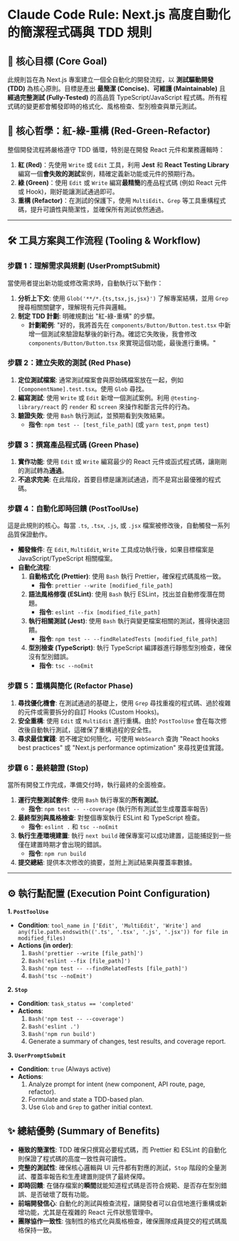 # Claude Code Rule: Next.js 高度自動化的簡潔程式碼與 TDD 規則

## 🎯 核心目標 (Core Goal)

此規則旨在為 Next.js 專案建立一個全自動化的開發流程，以 **測試驅動開發 (TDD)**
為核心原則。目標是產出 **最簡潔 (Concise)**、**可維護 (Maintainable)** 且
**經過完整測試 (Fully-Tested)**
的高品質 TypeScript/JavaScript 程式碼。所有程式碼的變更都會觸發即時的格式化、風格檢查、型別檢查與單元測試。

## 🔬 核心哲學：紅-綠-重構 (Red-Green-Refactor)

整個開發流程將嚴格遵守 TDD 循環，特別是在開發 React 元件和業務邏輯時：

1.  **紅 (Red)**：先使用 `Write` 或 `Edit` 工具，利用 **Jest** 和 **React Testing Library**
    編寫一個**會失敗的測試**案例，精確定義新功能或元件的預期行為。
2.  **綠 (Green)**：使用 `Edit` 或 `Write`
    編寫**最精簡**的產品程式碼 (例如 React 元件或 Hook)，剛好能讓測試通過即可。
3.  **重構 (Refactor)**：在測試的保護下，使用 `MultiEdit`、`Grep`
    等工具重構程式碼，提升可讀性與簡潔性，並確保所有測試依然通過。

---

## 🛠️ 工具方案與工作流程 (Tooling & Workflow)

### 步驟 1：理解需求與規劃 (UserPromptSubmit)

當使用者提出新功能或修改需求時，自動執行以下動作：

1.  **分析上下文**: 使用 `Glob('**/*.{ts,tsx,js,jsx}')` 了解專案結構，並用 `Grep`
    搜尋相關關鍵字，理解現有元件與邏輯。
2.  **制定 TDD 計劃**: 明確規劃出 "紅-綠-重構" 的步驟。
    - **計劃範例**: "好的，我將首先在 `components/Button/Button.test.tsx`
      中新增一個測試來驗證點擊後的新行為。確認它失敗後，我會修改 `components/Button/Button.tsx`
      來實現這個功能，最後進行重構。"

### 步驟 2：建立失敗的測試 (Red Phase)

1.  **定位測試檔案**: 通常測試檔案會與原始碼檔案放在一起，例如 `[ComponentName].test.tsx`。使用
    `Glob` 尋找。
2.  **編寫測試**: 使用 `Write` 或 `Edit` 新增一個測試案例。利用 `@testing-library/react` 的 `render`
    和 `screen` 來操作和斷言元件的行為。
3.  **驗證失敗**: 使用 `Bash` 執行測試，並預期看到失敗結果。
    - **指令**: `npm test -- [test_file_path]` (或 `yarn test`, `pnpm test`)

### 步驟 3：撰寫產品程式碼 (Green Phase)

1.  **實作功能**: 使用 `Edit` 或 `Write`
    編寫最少的 React 元件或函式程式碼，讓剛剛的測試轉為**通過**。
2.  **不追求完美**: 在此階段，首要目標是讓測試通過，而不是寫出最優雅的程式碼。

### 步驟 4：自動化即時回饋 (PostToolUse)

這是此規則的核心。每當 `.ts`, `.tsx`, `.js`, 或 `.jsx` 檔案被修改後，自動觸發一系列品質保證動作。

- **觸發條件**: 在 `Edit`, `MultiEdit`, `Write`
  工具成功執行後，如果目標檔案是 JavaScript/TypeScript 相關檔案。
- **自動化流程**:
  1.  **自動格式化 (Prettier)**: 使用 `Bash` 執行 Prettier，確保程式碼風格一致。
      - **指令**: `prettier --write [modified_file_path]`
  2.  **語法風格修復 (ESLint)**: 使用 `Bash` 執行 ESLint，找出並自動修復潛在問題。
      - **指令**: `eslint --fix [modified_file_path]`
  3.  **執行相關測試 (Jest)**: 使用 `Bash` 執行與變更檔案相關的測試，獲得快速回饋。
      - **指令**: `npm test -- --findRelatedTests [modified_file_path]`
  4.  **型別檢查 (TypeScript)**: 執行 TypeScript 編譯器進行靜態型別檢查，確保沒有型別錯誤。
      - **指令**: `tsc --noEmit`

### 步驟 5：重構與簡化 (Refactor Phase)

1.  **尋找優化機會**: 在測試通過的基礎上，使用 `Grep`
    尋找重複的程式碼、過於複雜的元件或需要拆分的自訂 Hooks (Custom Hooks)。
2.  **安全重構**: 使用 `Edit` 或 `MultiEdit` 進行重構。由於 `PostToolUse`
    會在每次修改後自動執行測試，這確保了重構過程的安全性。
3.  **尋求最佳實踐**: 若不確定如何簡化，可使用 `WebSearch` 查詢 "React hooks best
    practices" 或 "Next.js performance optimization" 來尋找更佳實踐。

### 步驟 6：最終驗證 (Stop)

當所有開發工作完成，準備交付時，執行最終的全面檢查。

1.  **運行完整測試套件**: 使用 `Bash` 執行專案的**所有測試**。
    - **指令**: `npm test -- --coverage` (執行所有測試並生成覆蓋率報告)
2.  **最終型別與風格檢查**: 對整個專案執行 ESLint 和 TypeScript 檢查。
    - **指令**: `eslint .` 和 `tsc --noEmit`
3.  **執行生產環境建置**: 執行 `next build`
    確保專案可以成功建置，這能捕捉到一些僅在建置時期才會出現的錯誤。
    - **指令**: `npm run build`
4.  **提交總結**: 提供本次修改的摘要，並附上測試結果與覆蓋率數據。

---

## ⚙️ 執行點配置 (Execution Point Configuration)

**1. `PostToolUse`**

- **Condition**:
  `tool_name in ['Edit', 'MultiEdit', 'Write'] and any(file.path.endswith(('.ts', '.tsx', '.js', '.jsx')) for file in modified_files)`
- **Actions (in order)**:
  1.  `Bash('prettier --write [file_path]')`
  2.  `Bash('eslint --fix [file_path]')`
  3.  `Bash('npm test -- --findRelatedTests [file_path]')`
  4.  `Bash('tsc --noEmit')`

**2. `Stop`**

- **Condition**: `task_status == 'completed'`
- **Actions**:
  1.  `Bash('npm test -- --coverage')`
  2.  `Bash('eslint .')`
  3.  `Bash('npm run build')`
  4.  Generate a summary of changes, test results, and coverage report.

**3. `UserPromptSubmit`**

- **Condition**: `true` (Always active)
- **Actions**:
  1.  Analyze prompt for intent (new component, API route, page, refactor).
  2.  Formulate and state a TDD-based plan.
  3.  Use `Glob` and `Grep` to gather initial context.

## ✨ 總結優勢 (Summary of Benefits)

- **極致的簡潔性**:
  TDD 確保只撰寫必要程式碼，而 Prettier 和 ESLint 的自動化則保證了程式碼的高度一致性與可讀性。
- **完整的測試性**: 確保核心邏輯與 UI 元件都有對應的測試，`Stop`
  階段的全量測試、覆蓋率報告和生產建置則提供了最終保障。
- **即時回饋**: 在儲存檔案的**瞬間**就能知道程式碼是否符合規範、是否存在型別錯誤、是否破壞了既有功能。
- **前端開發信心**: 自動化的測試與檢查流程，讓開發者可以自信地進行重構或新增功能，尤其是在複雜的 React 元件狀態管理中。
- **團隊協作一致性**: 強制性的格式化與風格檢查，確保團隊成員提交的程式碼風格保持一致。
